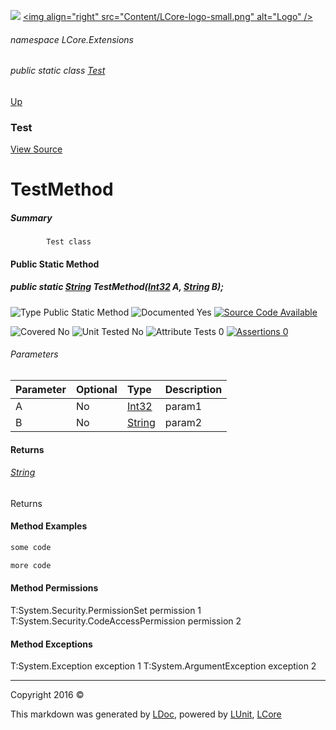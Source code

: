 ![](Content/LCore-banner-small.png "")
[&lt;img align=&quot;right&quot; src=&quot;Content/LCore-logo-small.png&quot; alt=&quot;Logo&quot; /&gt;](../README.md)

###### namespace LCore.Extensions

###### public static class [Test](docs/Test.md)
[Up](docs/Test.md)

### Test
[View Source](Extensions/Methods/L.cs)

# TestMethod

##### Summary

            Test class
            

#### Public Static Method

##### public static <a href="https://msdn.microsoft.com/en-us/library/system.string.aspx" alt="">String</a> TestMethod(<a href="https://msdn.microsoft.com/en-us/library/system.int32.aspx" alt="">Int32</a> A, <a href="https://msdn.microsoft.com/en-us/library/system.string.aspx" alt="">String</a> B);

![Type Public Static Method](http://b.repl.ca/v1/Type-Public%20Static%20Method-blue.png "")     ![Documented Yes](http://b.repl.ca/v1/Documented-Yes-brightgreen.png "") [![Source Code Available](http://b.repl.ca/v1/Source%20Code-Available-brightgreen.png "")](Extensions/Methods/L.cs#L)

![Covered No](http://b.repl.ca/v1/Covered-No-red.png "") ![Unit Tested No](http://b.repl.ca/v1/Unit%20Tested-No-lightgrey.png "") ![Attribute Tests 0](http://b.repl.ca/v1/Attribute%20Tests-0-lightgrey.png "") [![Assertions 0](http://b.repl.ca/v1/Assertions-0-lightgrey.png "")](Extensions/Methods/L.cs)

###### Parameters

Parameter | Optional | Type | Description
:---  | :---  | :---  | :--- 
A | No | [Int32](https://msdn.microsoft.com/en-us/library/system.int32.aspx) | param1
B | No | [String](https://msdn.microsoft.com/en-us/library/system.string.aspx) | param2


#### Returns

###### [String](https://msdn.microsoft.com/en-us/library/system.string.aspx)
Returns

#### Method Examples
```cs
some code
```
```cs
more code
```

#### Method Permissions
T:System.Security.PermissionSet permission 1
T:System.Security.CodeAccessPermission permission 2

#### Method Exceptions
T:System.Exception exception 1
T:System.ArgumentException exception 2



---

Copyright 2016 &copy; [](../README.md) [](../TableOfContents.md)

This markdown was generated by [LDoc](https://github.com/CodeSingularity/LDoc), powered by [LUnit](https://github.com/CodeSingularity/LUnit), [LCore](https://github.com/CodeSingularity/LCore)
